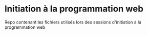 # Initiation à la programmation web
Repo contenant les fichiers utilisés lors des sessions d'initiation à la programmation web
